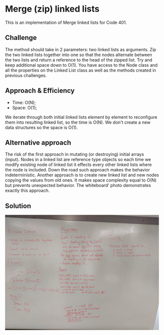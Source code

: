 # Merge (zip) linked lists
<!-- Short summary or background information -->
This is an implementation of Merge linked lists for Code 401.

## Challenge
<!-- Description of the challenge -->
The method should take in 2 parameters: two linked lists as arguments. Zip the two linked lists together into one so that the nodes alternate between the two lists and return a reference to the head of the zipped list. Try and keep additional space down to O(1). You have access to the Node class and all the properties on the Linked List class as well as the methods created in previous challenges.

## Approach & Efficiency

* Time: O(N);
* Space: O(1);

We iterate through both initial linked lists element by element to reconfigure them into resulting linked list, so the time is O(N). We don't create a new data structures so the space is O(1).

## Alternative approach

The risk of the first approach in mutating (or destroying) initial arrays (input). Nodes in a linked list are reference type objects so each time we modify existing node of linked list it effects every other linked lists where the node is included. Down the road such approach makes the behavior indeterministic. Another approach is to create new linked list and new nodes copying the values from old ones. It makes space complexity equal to O(N) but prevents unexpected behavior. The whiteboard' photo demonstrates exactly this approach.

## Solution
<!-- Embedded whiteboard image -->
![image](https://raw.githubusercontent.com/al1s/Data-Structures-and-Algorithms/master/assets/ll_merge.jpg) 